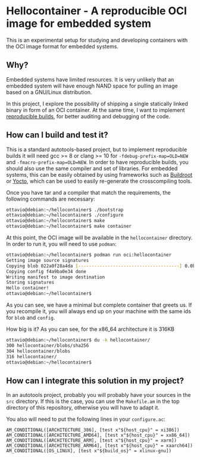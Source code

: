 # Hellocontainer - A reproducible OCI image for embedded system

This is an experimental setup for studying and developing containers with the OCI image format for embedded systems.

## Why?

Embedded systems have limited resources. It is very unlikely that an embedded system will have enough NAND space for pulling an image based on a GNU/Linux distribution.

In this project, I explore the possibility of shipping a single statically linked binary in form of an OCI container. At the same time, I want to implement [reproducible builds](https://reproducible-builds.org/), for better auditing and debugging of the code.

## How can I build and test it?

This is a standard autotools-based project, but to implement reproducible builds it will need gcc >= 8 or clang >= 10 for `-fdebug-prefix-map=OLD=NEW` and `-fmacro-prefix-map=OLD=NEW`. In order to have reproducible builds, you should also use the same compiler and set of libraries. For embedded systems, this can be easily obtained by using frameworks such as [Buildroot](https://buildroot.org/) or [Yocto](https://www.yoctoproject.org/), which can be used to easily re-generate the crosscompiling tools.

Once you have tar and a compiler that match the requirements, the following commands are necessary:

```bash
ottavio@debian:~/hellocontainer$ ./bootstrap
ottavio@debian:~/hellocontainer$ ./configure
ottavio@debian:~/hellocontainer$ make
ottavio@debian:~/hellocontainer$ make container
```

At this point, the OCI image will be available in the `hellocontainer` directory. In order to run it, you will need to use `podman`:

```bash
ottavio@debian:~/hellocontainer$ podman run oci:hellocontainer
Getting image source signatures
Copying blob 022a0f28a4da [--------------------------------------] 0.0b / 0.0b
Copying config f4a9ba0e34 done  
Writing manifest to image destination
Storing signatures
Hello container!
ottavio@debian:~/hellocontainer$
```

As you can see, we have a minimal but complete container that greets us. If you recompile it, you will always end up on your machine with the same ids for `blob` and `config`.

How big is it? As you can see, for the x86\_64 architecture it is 316KB

```bash
ottavio@debian:~/hellocontainer$ du -k hellocontainer/
300	hellocontainer/blobs/sha256
304	hellocontainer/blobs
316	hellocontainer/
ottavio@debian:~/hellocontainer$
```

## How can I integrate this solution in my project?

In an autotools project, probably you will probably have your sources in the `src` directory. If this is the case, you can use the `Makefile.am` in the top directory of this repository, otherwise you will have to adapt it.

You also will need to put the following lines in your `configure.ac`:

```
AM_CONDITIONAL([ARCHITECTURE_386], [test x"${host_cpu}" = xi386])
AM_CONDITIONAL([ARCHITECTURE_AMD64], [test x"${host_cpu}" = xx86_64])
AM_CONDITIONAL([ARCHITECTURE_ARM], [test x"${host_cpu}" = xarm])
AM_CONDITIONAL([ARCHITECTURE_ARM64], [test x"${host_cpu}" = xaarch64])
AM_CONDITIONAL([OS_LINUX], [test x"${build_os}" = xlinux-gnu])
```
